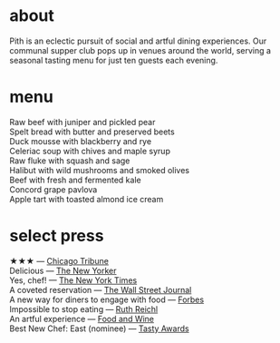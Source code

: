 # about

Pith is an eclectic pursuit of social and artful dining experiences. Our communal supper club pops up in venues around the world, serving a seasonal tasting menu for just ten guests each evening.   
# menu      
Raw beef with juniper and pickled pear     
Spelt bread with butter and preserved beets     
Duck mousse with blackberry and rye      
Celeriac soup with chives and maple syrup     
Raw fluke with squash and sage      
Halibut with wild mushrooms and smoked olives        
Beef with fresh and fermented kale    
Concord grape pavlova      
Apple tart with toasted almond ice cream    
# select press

★★★ — [Chicago Tribune](http://www.chicagotribune.com/dining/restaurants/ct-review-intro-jonah-reider-food-0928-20160924-column.html)   
Delicious — [The New Yorker](http://www.newyorker.com/magazine/2017/05/22/pith-graduates-from-the-dorm)    
Yes, chef! — [The New York Times](https://www.nytimes.com/2017/04/20/style/jonah-reider-pith-supper-club.html)    
A coveted reservation — [The Wall Street Journal](http://www.wsj.com/articles/for-columbia-student-entrepreneur-dorm-restaurant-is-just-the-first-course-1454113319)    
A new way for diners to engage with food — [Forbes](http://www.forbes.com/sites/eveturowpaul/2016/09/09/what-happens-when-the-dorm-room-chef-graduates/)    
Impossible to stop eating — [Ruth Reichl](http://ruthreichl.com/2016/04/a-pithy-meal.html/)    
An artful experience — [Food and Wine](http://www.foodandwine.com/chefs/why-these-chefs-are-creating-alternative-restaurant)   
Best New Chef: East (nominee) — [Tasty Awards]()
